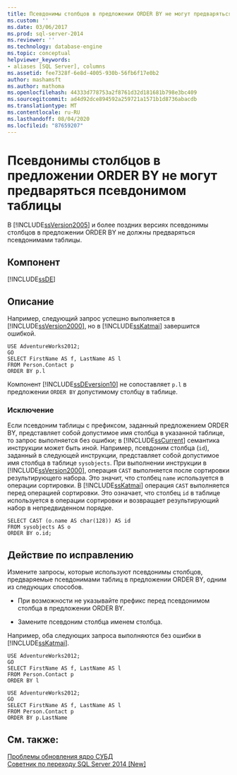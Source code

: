 ```yaml
---
title: Псевдонимы столбцов в предложении ORDER BY не могут предваряться псевдонимом таблицы | Документация Майкрософт
ms.custom: ''
ms.date: 03/06/2017
ms.prod: sql-server-2014
ms.reviewer: ''
ms.technology: database-engine
ms.topic: conceptual
helpviewer_keywords:
- aliases [SQL Server], columns
ms.assetid: fee7328f-6e8d-4005-930b-56fb6f17e0b2
author: mashamsft
ms.author: mathoma
ms.openlocfilehash: 44333d778753a2f8761d32d181681b798e3bc409
ms.sourcegitcommit: ad4d92dce894592a259721a1571b1d8736abacdb
ms.translationtype: MT
ms.contentlocale: ru-RU
ms.lasthandoff: 08/04/2020
ms.locfileid: "87659207"
---
```

# <a name="column-aliases-in-order-by-clause-cannot-be-prefixed-by-table-alias"></a>Псевдонимы столбцов в предложении ORDER BY не могут предваряться псевдонимом таблицы
  В [!INCLUDE[ssVersion2005](../../includes/ssversion2005-md.md)] и более поздних версиях псевдонимы столбцов в предложении ORDER BY не должны предваряться псевдонимами таблицы.  
  
## <a name="component"></a>Компонент  
 [!INCLUDE[ssDE](../../includes/ssde-md.md)]  
  
## <a name="description"></a>Описание  
 Например, следующий запрос успешно выполняется в [!INCLUDE[ssVersion2000](../../includes/ssversion2000-md.md)], но в [!INCLUDE[ssKatmai](../../includes/sskatmai-md.md)] завершится ошибкой.  
  
```  
USE AdventureWorks2012;  
GO  
SELECT FirstName AS f, LastName AS l  
FROM Person.Contact p  
ORDER BY p.l  
```  
  
 Компонент [!INCLUDE[ssDEversion10](../../includes/ssdeversion10-md.md)] не сопоставляет `p.l` в предложении `ORDER BY` допустимому столбцу в таблице.  
  
### <a name="exception"></a>Исключение  
 Если псевдоним таблицы с префиксом, заданный предложением ORDER BY, представляет собой допустимое имя столбца в указанной таблице, то запрос выполняется без ошибки; в [!INCLUDE[ssCurrent](../../includes/sscurrent-md.md)] семантика инструкции может быть иной. Например, псевдоним столбца (`id`), заданный в следующей инструкции, представляет собой допустимое имя столбца в таблице `sysobjects`. При выполнении инструкции в [!INCLUDE[ssVersion2000](../../includes/ssversion2000-md.md)], операция `CAST` выполняется после сортировки результирующего набора. Это значит, что столбец `name` используется в операции сортировки. В [!INCLUDE[ssKatmai](../../includes/sskatmai-md.md)] операция `CAST` выполняется перед операцией сортировки. Это означает, что столбец `id` в таблице используется в операции сортировки и возвращает результирующий набор в непредвиденном порядке.  
  
```  
SELECT CAST (o.name AS char(128)) AS id  
FROM sysobjects AS o  
ORDER BY o.id;  
```  
  
## <a name="corrective-action"></a>Действие по исправлению  
 Измените запросы, которые используют псевдонимы столбцов, предваряемые псевдонимами таблиц в предложении ORDER BY, одним из следующих способов.  
  
-   При возможности не указывайте префикс перед псевдонимом столбца в предложении ORDER BY.  
  
-   Замените псевдоним столбца именем столбца.  
  
 Например, оба следующих запроса выполняются без ошибки в [!INCLUDE[ssKatmai](../../includes/sskatmai-md.md)].  
  
```  
USE AdventureWorks2012;  
GO  
SELECT FirstName AS f, LastName AS l  
FROM Person.Contact p  
ORDER BY l  
  
USE AdventureWorks2012;  
GO  
SELECT FirstName AS f, LastName AS l  
FROM Person.Contact p  
ORDER BY p.LastName  
```  
  
## <a name="see-also"></a>См. также:  
 [Проблемы обновления ядро СУБД](../../../2014/sql-server/install/database-engine-upgrade-issues.md)   
 [Советник по переходу SQL Server 2014 &#91;New&#93;](sql-server-2014-upgrade-advisor.md)  
  
  
